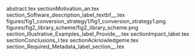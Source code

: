 abstract.tex
sectionMotivation_an.tex
section_Software_description_label_textbf__.tex
figures/fig1_conversion_strategy1/fig1_conversion_strategy1.png
figures/fig2_library_scheme/fig2_library_scheme.png
section_Illustrative_Examples_label_Provide__.tex
sectionImpact_label.tex
sectionConclusions_l.tex
sectionAcknowledgeme.tex
section_Required_Metadata_label_section__.tex